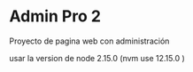 # Admin Pro 2

Proyecto de pagina web con administración
 
usar la version de node 2.15.0  (nvm use 12.15.0 )